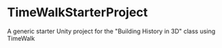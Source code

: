 # TimeWalkStarterProject
A generic starter Unity project for the "Building History in 3D" class using TimeWalk
